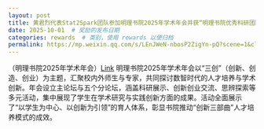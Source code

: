 ```yaml
---
layout: post  
title: 黄君烈代表Stat2Spark团队参加明理书院2025年学术年会并获“明理书院优秀科研团队奖  # 奖励名称
date: 2025-10-01  # 奖励的发布日期
categories: rewards  # 类别，使用 rewards 以便归档
permalink: https://mp.weixin.qq.com/s/LEnJWeN-nbosP2ZigYn-pQ?scene=1&click_id=1
---
```


（明理书院2025年学术年会）[Link](https://mp.weixin.qq.com/s/LEnJWeN-nbosP2ZigYn-pQ?scene=1&click_id=1)
明理书院2025年学术年会以“三创”（创新、创造、创业）为主题，汇聚校内外师生与专家，共同探讨数智时代的人才培养与学术创新。年会设立主论坛与五个分论坛，涵盖科研展示、创新创业交流、思辨探索等多元活动，集中展现了学生在学术研究与实践创新方面的成果。活动全面展示了“以学生为中心、以创新为引领”的育人体系，彰显书院推动“创新三部曲”人才培养模式的成效。